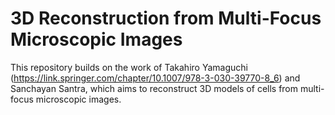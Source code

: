 # 3D Reconstruction from Multi-Focus Microscopic Images

This repository builds on the work of Takahiro Yamaguchi (https://link.springer.com/chapter/10.1007/978-3-030-39770-8_6)
and Sanchayan Santra, which aims to reconstruct 3D models of cells from
multi-focus microscopic images.